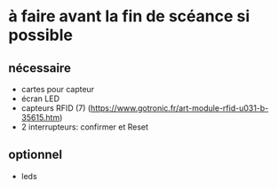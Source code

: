 # à faire avant la fin de scéance si possible

## nécessaire
- cartes pour capteur 
- écran LED
- capteurs RFID (7) (https://www.gotronic.fr/art-module-rfid-u031-b-35615.htm)
- 2 interrupteurs: confirmer et Reset

## optionnel
- leds
